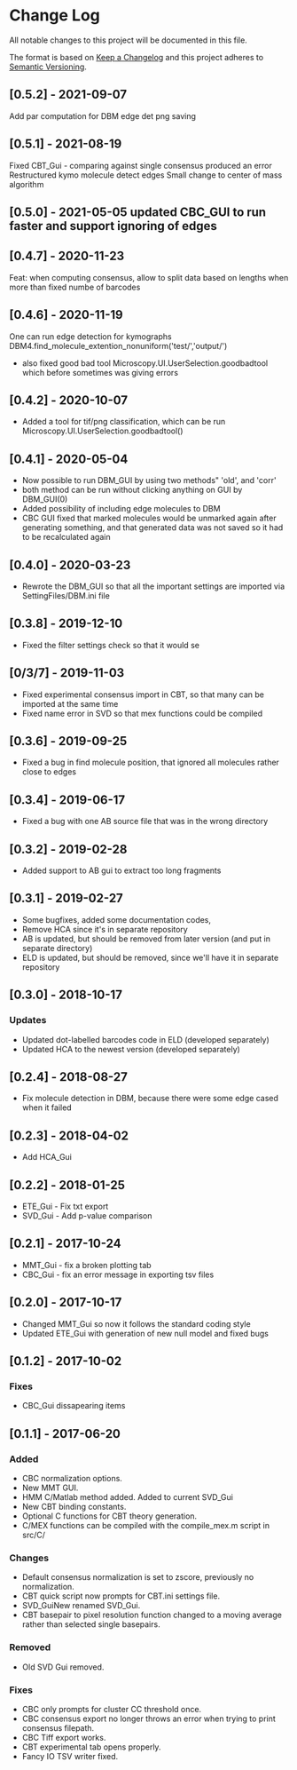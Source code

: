 # Change Log
All notable changes to this project will be documented in this file.

The format is based on [Keep a Changelog](http://keepachangelog.com/)
and this project adheres to [Semantic Versioning](http://semver.org/).
## [0.5.2] - 2021-09-07
Add par computation for DBM edge det png saving
## [0.5.1] - 2021-08-19
Fixed CBT_Gui  - comparing against single consensus produced an error
Restructured kymo molecule detect edges
Small change to center of mass algorithm
## [0.5.0] - 2021-05-05 updated CBC_GUI to run faster and support ignoring of edges
## [0.4.7] - 2020-11-23
Feat: when computing consensus, allow to split data based on lengths when more than fixed numbe of barcodes

## [0.4.6] - 2020-11-19
One can run edge detection for kymographs
DBM4.find_molecule_extention_nonuniform('test/','output/')
- also fixed good bad tool
Microscopy.UI.UserSelection.goodbadtool
which before sometimes was giving errors
## [0.4.2] - 2020-10-07
- Added a tool for tif/png classification, which can be run
Microscopy.UI.UserSelection.goodbadtool()
## [0.4.1] - 2020-05-04
- Now possible to run DBM_GUI by using two methods" 'old', and 'corr'
- both method can be run without clicking anything on GUI by DBM_GUI(0)
- Added possibility of including edge molecules to DBM 
- CBC GUI fixed that marked molecules would be unmarked again after generating something, and
that generated data was not saved so it had to be recalculated again

## [0.4.0] - 2020-03-23
- Rewrote the DBM_GUI so that all the important settings are imported via
SettingFiles/DBM.ini file
## [0.3.8] - 2019-12-10
- Fixed the filter settings check so that it would se
## [0/3/7] - 2019-11-03
- Fixed experimental consensus import in CBT, so that many can be imported at the same time
- Fixed name error in SVD so that mex functions could be compiled
## [0.3.6] - 2019-09-25
- Fixed a bug in find molecule position, that ignored all molecules rather close to edges
## [0.3.4] - 2019-06-17
- Fixed a bug with one AB source file that was in the wrong directory
## [0.3.2] - 2019-02-28
- Added support to AB gui to extract too long fragments
## [0.3.1] - 2019-02-27
- Some bugfixes, added some documentation codes, 
- Remove HCA since it's in separate repository
- AB is updated, but should be removed from later version (and put in separate directory)
- ELD is updated, but should be removed, since we'll have it in separate repository

## [0.3.0] - 2018-10-17
### Updates
- Updated dot-labelled barcodes code in ELD (developed separately)
- Updated HCA to the newest version (developed separately)


## [0.2.4] - 2018-08-27
- Fix molecule detection in DBM, because there were some edge cased when it failed

## [0.2.3] - 2018-04-02
- Add HCA_Gui

## [0.2.2] - 2018-01-25

- ETE_Gui - Fix txt export 
- SVD_Gui - Add p-value comparison

## [0.2.1] - 2017-10-24

- MMT_Gui - fix a broken plotting tab
- CBC_Gui - fix an error message in exporting tsv files

## [0.2.0] - 2017-10-17

- Changed MMT_Gui so now it follows the standard coding style
- Updated ETE_Gui with generation of new null model and fixed bugs

## [0.1.2] - 2017-10-02

### Fixes

- CBC_Gui dissapearing items

## [0.1.1] - 2017-06-20
### Added
- CBC normalization options.
- New MMT GUI.
- HMM C/Matlab method added. Added to current SVD_Gui
- New CBT binding constants.
- Optional C functions for CBT theory generation.
- C/MEX functions can be compiled with the compile_mex.m script in src/C/

### Changes
- Default consensus normalization is set to zscore, previously no normalization.
- CBT quick script now prompts for CBT.ini settings file. 
- SVD_GuiNew renamed SVD_Gui.
- CBT basepair to pixel resolution function changed to a moving average rather than selected single basepairs.

### Removed
- Old SVD Gui removed. 

### Fixes
- CBC only prompts for cluster CC threshold once.
- CBC consensus export no longer throws an error when trying to print consensus filepath.
- CBC Tiff export works.
- CBT experimental tab opens properly.
- Fancy IO TSV writer fixed.
